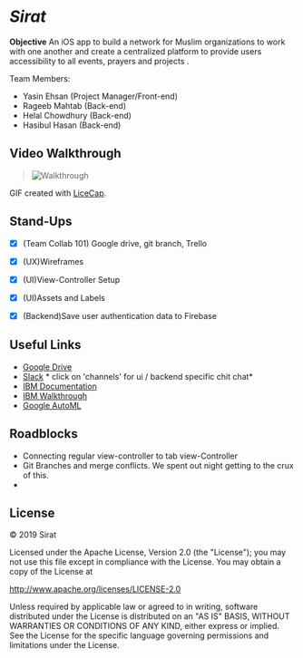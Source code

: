 # *Sirat*

**Objective** An iOS app to build a network for Muslim organizations to work with one another and create a centralized platform to provide users accessibility to all events, prayers and projects .

Team Members:
- Yasin Ehsan (Project Manager/Front-end)
- Rageeb Mahtab (Back-end)
- Helal Chowdhury (Back-end)
- Hasibul Hasan (Back-end)

## Video Walkthrough
> ![Walkthrough](DemoHack.gif)

GIF created with [LiceCap](http://www.cockos.com/licecap/).

## Stand-Ups
- [x] (Team Collab 101) Google drive, git branch, Trello
- [x] (UX)Wireframes
- [x] (UI)View-Controller Setup
- [x] (UI)Assets and Labels
- [x] (Backend)Save user authentication data to Firebase


## Useful Links
- [Google Drive](https://drive.google.com/drive/folders/1NEH5iKR9rI5vAU2TSFlOcVpqjsAgRVi3?usp=sharing)
- [Slack](https://hackcooper2018.slack.com/messages/GDCK857JL/details/) * click on 'channels' for ui / backend specific chit chat*
- [IBM Documentation](https://developer.ibm.com/patterns/)
- [IBM Walkthrough](https://github.com/Bluemix-Watson-Labs/Agenda-WDC-April-2018)
- [Google AutoML](https://cloud.google.com/vision/docs/crop-hints)



## Roadblocks
- Connecting regular view-controller to tab view-Controller
- Git Branches and merge conflicts. We spent out night getting to the crux of this.
- 


## License
© 2019 Sirat

Licensed under the Apache License, Version 2.0 (the "License"); you may not use this file except in compliance with the License. You may obtain a copy of the License at

http://www.apache.org/licenses/LICENSE-2.0

Unless required by applicable law or agreed to in writing, software distributed under the License is distributed on an "AS IS" BASIS, WITHOUT WARRANTIES OR CONDITIONS OF ANY KIND, either express or implied. See the License for the specific language governing permissions and limitations under the License.

